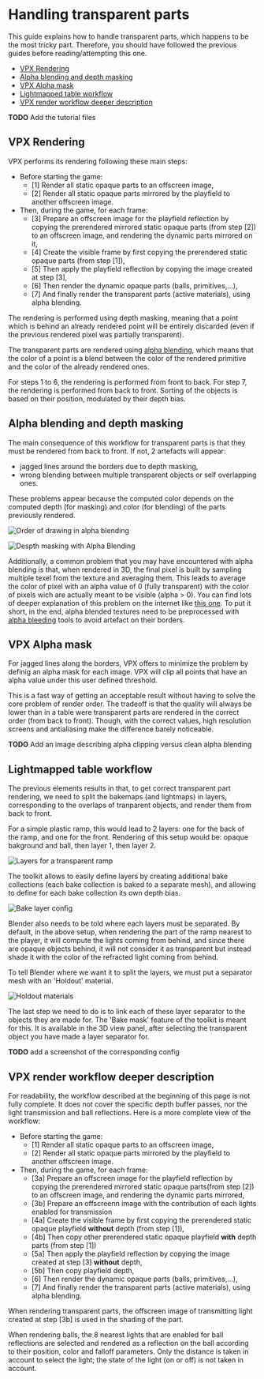 # Handling transparent parts

This guide explains how to handle transparent parts, which happens to be the most tricky part. Therefore, you should have followed the previous guides before reading/attempting this one.

* [VPX Rendering](#vpx-rendering)
* [Alpha blending and depth masking](#alpha-blending-and-depth-masking)
* [VPX Alpha mask](#vpx-alpha-mask)
* [Lightmapped table workflow](#lightmapped-table-workflow)
* [VPX render workflow deeper description](#vpx-render-workflow-deeper-description)

**TODO** Add the tutorial files


## VPX Rendering

VPX performs its rendering following these main steps:
- Before starting the game:
  - [1] Render all static opaque parts to an offscreen image,
  - [2] Render all static opaque parts mirrored by the playfield to another offscreen image.
- Then, during the game, for each frame:
  - [3] Prepare an offscreen image for the playfield reflection by copying the prerendered mirrored static opaque parts (from step [2]) to an offscreen image, and rendering the dynamic parts mirrored on it,
  - [4] Create the visible frame by first copying the prerendered static opaque parts (from step [1]),
  - [5] Then apply the playfield reflection by copying the image created at step [3],
  - [6] Then render the dynamic opaque parts (balls, primitives,...),
  - [7] And finally render the transparent parts (active materials), using alpha blending.

The rendering is performed using depth masking, meaning that a point which is behind an already rendered point will be entirely discarded (even if the previous rendered pixel was partially transparent).

The transparent parts are rendered using [alpha blending](https://en.wikipedia.org/wiki/Alpha_compositing), which means that the color of a point is a blend between the color of the rendered primitive and the color of the already rendered ones.

For steps 1 to 6, the rendering is performed from front to back. For step 7, the rendering is performed from back to front. Sorting of the objects is based on their position, modulated by their depth bias.


## Alpha blending and depth masking

The main consequence of this workflow for transparent parts is that they must be rendered from back to front. If not, 2 artefacts will appear:
- jagged lines around the borders due to depth masking,
- wrong blending between multiple transparent objects or self overlapping ones.

These problems appear because the computed color depends on the computed depth (for masking) and color (for blending) of the parts previously rendered.

![Order of drawing in alpha blending](TR-01%20Alpha%20Blend.svg)

![Despth masking with Alpha Blending](TR-02%20Depth%20Mask.svg)

Additionally, a common problem that you may have encountered with alpha blending is that, when rendered in 3D, the final pixel is built by sampling multiple texel from the texture and averaging them. This leads to average the color of pixel with an alpha value of 0 (fully transparent) with the color of pixels wich are actually meant to be visible (alpha > 0). You can find lots of deeper explanation of this problem on the internet like [this one](https://www.adriancourreges.com/blog/2017/05/09/beware-of-transparent-pixels/). To put it short, in the end, alpha blended textures need to be preprocessed with [alpha bleeding](https://github.com/urraka/alpha-bleeding) tools to avoid artefact on their borders.

## VPX Alpha mask

For jagged lines along the borders, VPX offers to minimize the problem by definig an alpha mask for each image. VPX will clip all points that have an alpha value under this user defined threshold.

This is a fast way of getting an acceptable result without having to solve the core problem of render order. The tradeoff is that the quality will always be lower than in a table were transparent parts are rendered in the correct order (from back to front). Though, with the correct values, high resolution screens and antialiasing make the difference barely noticeable.

**TODO** Add an image describing alpha clipping versus clean alpha blending


## Lightmapped table workflow

The previous elements results in that, to get correct transparent part rendering, we need to split the bakemaps (and lightmaps) in layers, corresponding to the overlaps of tranparent objects, and render them from back to front.

For a simple plastic ramp, this would lead to 2 layers: one for the back of the ramp, and one for the front. Rendering of this setup would be: opaque bakground and ball, then layer 1, then layer 2.

![Layers for a transparent ramp](TR-03%20Layers.svg)

The toolkit allows to easily define layers by creating additional bake collections (each bake collection is baked to a separate mesh), and allowing to define for each bake collection its own depth bias.

![Bake layer config](TR-04%20Bake%20layers.png)

Blender also needs to be told where each layers must be separated. By default, in the above setup, when rendering the part of the ramp nearest to the player, it will compute the lights coming from behind, and since there are opaque objects behind, it will not consider it as transparent but instead shade it with the color of the refracted light coming from behind.

To tell Blender where we want it to split the layers, we must put a separator mesh with an 'Holdout' material.

![Holdout materials](TR-05%20Blender%20Holdout.svg)

The last step we need to do is to link each of these layer separator to the objects they are made for. The 'Bake mask' feature of the toolkit is meant for this. It is available in the 3D view panel, after selecting the transparent object you have made a layer separator for.

**TODO** add a screenshot of the corresponding config


## VPX render workflow deeper description

For readability, the workflow described at the beginning of this page is not fully complete. It does not cover the specific depth buffer passes, nor the light transmission and ball reflections. Here is a more complete view of the workflow:
- Before starting the game:
  - [1] Render all static opaque parts to an offscreen image,
  - [2] Render all static opaque parts mirrored by the playfield to another offscreen image.
- Then, during the game, for each frame:
  - [3a] Prepare an offscreen image for the playfield reflection by copying the prerendered mirrored static opaque parts(from step [2]) to an offscreen image, and rendering the dynamic parts mirrored,
  - [3b] Prepare an offscreenn image with the contribution of each lights enabled for transmission
  - [4a] Create the visible frame by first copying the prerendered static opaque playfield **without** depth (from step [1]),
  - [4b] Then copy other prerendered static opaque playfield **with** depth  parts (from step [1])
  - [5a] Then apply the playfield reflection by copying the image created at step [3] **without** depth,
  - [5b] Then copy playfield depth,
  - [6] Then render the dynamic opaque parts (balls, primitives,...),
  - [7] And finally render the transparent parts (active materials), using alpha blending.

When rendering transparent parts, the offscreen image of transmitting light created at step [3b] is used in the shading of the part.

When rendering balls, the 8 nearest lights that are enabled for ball reflections are selected and rendered as a reflection on the ball according to their position, color and falloff parameters. Only the distance is taken in account to select the light; the state of the light (on or off) is not taken in account.


